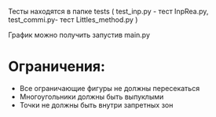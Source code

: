 Тесты находятся в папке tests ( test_inp.py - тест InpRea.py, test_commi.py- тест Littles_method.py )

График можно получить запустив main.py

<h1>Ограничения:</h1>
<ul>
 <li>Все ограничающие фигуры не должны пересекаться</li>
 <li>Многоугольники должны быть выпуклыми</li>
 <li>Точки не должны быть внутри запретных зон</li>
</ul>
